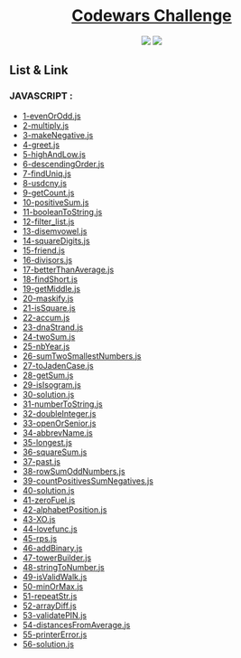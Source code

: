 <div align="center">
  <h1><a href="https://www.codewars.com" >Codewars Challenge</a></h1>
  <img src="https://www.codewars.com/packs/assets/logo.f607a0fb.svg"></img>
  <img src="https://www.codewars.com/users/FungkiAndika/badges/large"></img>
</div>
<h2>List & Link</h2>
<h3>JAVASCRIPT :</h3>
<ul>
  <li><a href="https://www.codewars.com/kata/53da3dbb4a5168369a0000fe">1-evenOrOdd.js</a></li>
  <li><a href="https://www.codewars.com/kata/50654ddff44f800200000004">2-multiply.js</a></li>
  <li><a href="https://www.codewars.com/kata/55685cd7ad70877c23000102">3-makeNegative.js</a></li>
  <li><a href="https://www.codewars.com/kata/523b4ff7adca849afe000035">4-greet.js</a></li>
  <li><a href="https://www.codewars.com/kata/554b4ac871d6813a03000035">5-highAndLow.js</a></li>
  <li><a href="https://www.codewars.com/kata/5467e4d82edf8bbf40000155">6-descendingOrder.js</a></li>
  <li><a href="https://www.codewars.com/kata/585d7d5adb20cf33cb000235">7-findUniq.js</a></li>
  <li><a href="https://www.codewars.com/kata/5977618080ef220766000022">8-usdcny.js</a></li>
  <li><a href="https://www.codewars.com/kata/54ff3102c1bad923760001f3">9-getCount.js</a></li>
  <li><a href="https://www.codewars.com/kata/5715eaedb436cf5606000381">10-positiveSum.js</a></li>
  <li><a href="https://www.codewars.com/kata/551b4501ac0447318f0009cd">11-booleanToString.js</a></li>
  <li><a href="https://www.codewars.com/kata/53dbd5315a3c69eed20002dd">12-filter_list.js</a></li>
  <li><a href="https://www.codewars.com/kata/52fba66badcd10859f00097e">13-disemvowel.js</a></li>
  <li><a href="https://www.codewars.com/kata/546e2562b03326a88e000020">14-squareDigits.js</a></li>
  <li><a href="https://www.codewars.com/kata/55b42574ff091733d900002f">15-friend.js</a></li>
  <li><a href="https://www.codewars.com/kata/544aed4c4a30184e960010f4">16-divisors.js</a></li>
  <li><a href="https://www.codewars.com/kata/5601409514fc93442500010b">17-betterThanAverage.js</a></li>
  <li><a href="https://www.codewars.com/kata/57cebe1dc6fdc20c57000ac9">18-findShort.js</a></li>
  <li><a href="https://www.codewars.com/kata/56747fd5cb988479af000028">19-getMiddle.js</a></li>
  <li><a href="https://www.codewars.com/kata/5412509bd436bd33920011bc">20-maskify.js</a></li>
  <li><a href="https://www.codewars.com/kata/54c27a33fb7da0db0100040e">21-isSquare.js</a></li>
  <li><a href="https://www.codewars.com/kata/5667e8f4e3f572a8f2000039">22-accum.js</a></li>
  <li><a href="https://www.codewars.com/kata/55f2b110f61eb01779000053">23-dnaStrand.js</a></li>
  <li><a href="https://www.codewars.com/kata/55f2b110f61eb01779000053">24-twoSum.js</a></li>
  <li><a href="https://www.codewars.com/kata/563b662a59afc2b5120000c6">25-nbYear.js</a></li>
  <li><a href="https://www.codewars.com/kata/558fc85d8fd1938afb000014">26-sumTwoSmallestNumbers.js</a></li>
  <li><a href="https://www.codewars.com/kata/5390bac347d09b7da40006f6">27-toJadenCase.js</a></li>
  <li><a href="https://www.codewars.com/kata/55f2b110f61eb01779000053">28-getSum.js</a></li>
  <li><a href="https://www.codewars.com/kata/54ba84be607a92aa900000f1">29-isIsogram.js</a></li>
  <li><a href="https://www.codewars.com/kata/51f2d1cafc9c0f745c00037d">30-solution.js</a></li>
  <li><a href="https://www.codewars.com/kata/5265326f5fda8eb1160004c8">31-numberToString.js</a></li>
  <li><a href="">32-doubleInteger.js</a></li>
  <li><a href="https://www.codewars.com/kata/5502c9e7b3216ec63c0001aa">33-openOrSenior.js</a></li>
  <li><a href="https://www.codewars.com/kata/57eadb7ecd143f4c9c0000a3">34-abbrevName.js</a></li>
  <li><a href="https://www.codewars.com/kata/5656b6906de340bd1b0000ac">35-longest.js</a></li>
  <li><a href="https://www.codewars.com/kata/515e271a311df0350d00000f">36-squareSum.js</a></li>
  <li><a href="https://www.codewars.com/kata/55f9bca8ecaa9eac7100004a">37-past.js</a></li>
  <li><a href="https://www.codewars.com/kata/55fd2d567d94ac3bc9000064">38-rowSumOddNumbers.js</a></li>
  <li><a href="https://www.codewars.com/kata/576bb71bbbcf0951d5000044">39-countPositivesSumNegatives.js</a></li>
  <li><a href="https://www.codewars.com/kata/514b92a657cdc65150000006">40-solution.js</a></li>
  <li><a href="https://www.codewars.com/kata/5861d28f124b35723e00005e">41-zeroFuel.js</a></li>
  <li><a href="https://www.codewars.com/kata/546f922b54af40e1e90001da">42-alphabetPosition.js</a></li>
  <li><a href="https://www.codewars.com/kata/55908aad6620c066bc00002a">43-XO.js</a></li>
  <li><a href="">44-lovefunc.js</a></li>
  <li><a href="https://www.codewars.com/kata/5672a98bdbdd995fad00000f">45-rps.js</a></li>
  <li><a href="https://www.codewars.com/kata/551f37452ff852b7bd000139">46-addBinary.js</a></li>
  <li><a href="https://www.codewars.com/kata/576757b1df89ecf5bd00073b">47-towerBuilder.js</a></li>
  <li><a href="https://www.codewars.com/kata/544675c6f971f7399a000e79">48-stringToNumber.js</a></li>
  <li><a href="">49-isValidWalk.js</a></li>
  <li><a href="https://www.codewars.com/kata/577a98a6ae28071780000989">50-minOrMax.js</a></li>
  <li><a href="https://www.codewars.com/kata/57a0e5c372292dd76d000d7e">51-repeatStr.js</a></li>
  <li><a href="">52-arrayDiff.js</a></li>
  <li><a href="https://www.codewars.com/kata/55f8a9c06c018a0d6e000132">53-validatePIN.js</a></li>
  <li><a href="https://www.codewars.com/kata/568ff914fc7a40a18500005c">54-distancesFromAverage.js</a></li>
  <li><a href="https://www.codewars.com/kata/56541980fa08ab47a0000040">55-printerError.js</a></li>
  <li><a href="https://www.codewars.com/kata/51c8e37cee245da6b40000bd">56-solution.js</a></li>
</ul>